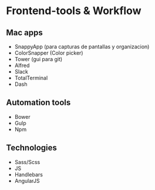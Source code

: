 # Frontend-tools & Workflow

## Mac apps

* SnappyApp (para capturas de pantallas y organizacion)
* ColorSnapper (Color picker)
* Tower (gui para git)
* Alfred
* Slack
* TotalTerminal
* Dash

## Automation tools

* Bower
* Gulp
* Npm

## Technologies

* Sass/Scss
* JS
* Handlebars
* AngularJS

